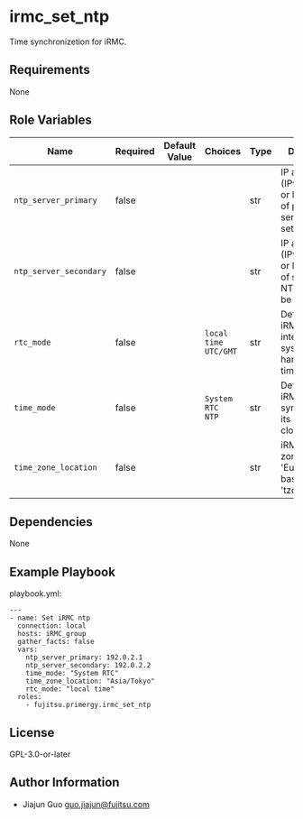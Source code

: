 irmc_set_ntp
============

Time synchronizetion for iRMC.

Requirements
------------

None

Role Variables
--------------

| Name | Required | Default Value | Choices | Type | Description |
|------|----------|---------------|---------|------|-------------|
| `ntp_server_primary` | false | | | str | IP address (IPv4 or IPv6) or DNS name of primary NTP server to be set. |
| `ntp_server_secondary` | false | | | str | IP address (IPv4 or IPv6) or DNS name of secondary NTP server to be set. |
| `rtc_mode` | false | | `local time`<br>`UTC/GMT` | str | Defines how iRMC interprets the system's hardware RTC time. |
| `time_mode` | false | | `System RTC`<br>`NTP` | str | Defines how iRMC synchronizes its real-time clock (RTC). |
| `time_zone_location` | false | | | str | iRMC time zone (e.g. 'Europe/Berlin'; based on Linux 'tzdata'). |

Dependencies
------------

None

Example Playbook
----------------

playbook.yml:

    ---
    - name: Set iRMC ntp
      connection: local
      hosts: iRMC_group
      gather_facts: false
      vars:
        ntp_server_primary: 192.0.2.1
        ntp_server_secondary: 192.0.2.2
        time_mode: "System RTC"
        time_zone_location: "Asia/Tokyo"
        rtc_mode: "local time"
      roles:
        - fujitsu.primergy.irmc_set_ntp

License
-------

GPL-3.0-or-later

Author Information
------------------

- Jiajun Guo <guo.jiajun@fujitsu.com>
